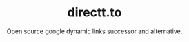 <h1 align="center">directt.to</h1>
<p align="center">
Open source google dynamic links successor and alternative.
</p>
